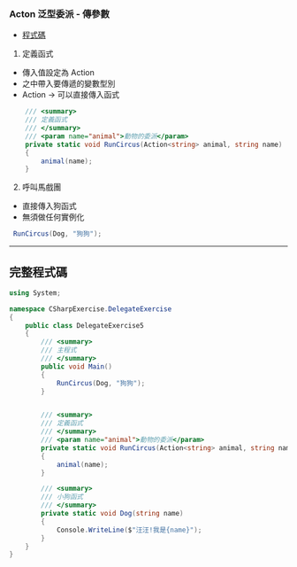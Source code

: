 ### Acton 泛型委派 - 傳參數

- [程式碼](https://github.com/LINDuke-Lin/csharp-Exercise/blob/main/csharpExercise/DelegateExercise/DelegateExercise5.cs)

1. 定義函式

- 傳入值設定為 Action<string>
- <T> 之中帶入要傳遞的變數型別
- Action -> 可以直接傳入函式

```csharp
    /// <summary>
    /// 定義函式
    /// </summary>
    /// <param name="animal">動物的委派</param>
    private static void RunCircus(Action<string> animal, string name)
    {
        animal(name);
    }
```

2. 呼叫馬戲團

- 直接傳入狗函式
- 無須做任何實例化

```csharp
 RunCircus(Dog, "狗狗");
```

---

## 完整程式碼

```csharp
using System;

namespace CSharpExercise.DelegateExercise
{
    public class DelegateExercise5
    {
        /// <summary>
        /// 主程式
        /// </summary>
        public void Main()
        {
            RunCircus(Dog, "狗狗");
        }


        /// <summary>
        /// 定義函式
        /// </summary>
        /// <param name="animal">動物的委派</param>
        private static void RunCircus(Action<string> animal, string name)
        {
            animal(name);
        }

        /// <summary>
        /// 小狗函式
        /// </summary>
        private static void Dog(string name)
        {
            Console.WriteLine($"汪汪!我是{name}");
        }
    }
}

```
